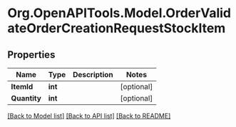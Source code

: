 # Org.OpenAPITools.Model.OrderValidateOrderCreationRequestStockItem

## Properties

Name | Type | Description | Notes
------------ | ------------- | ------------- | -------------
**ItemId** | **int** |  | [optional] 
**Quantity** | **int** |  | [optional] 

[[Back to Model list]](../README.md#documentation-for-models) [[Back to API list]](../README.md#documentation-for-api-endpoints) [[Back to README]](../README.md)

